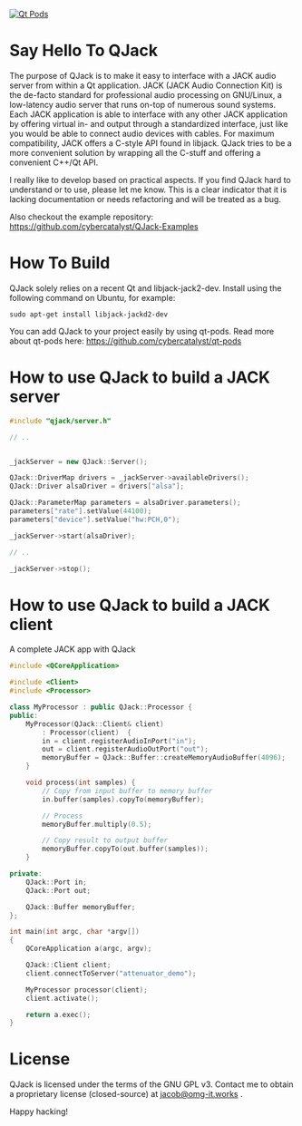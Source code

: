 [![Qt Pods](http://qt-pods.org/assets/logo.png "Qt Pods")](http://qt-pods.org)

Say Hello To QJack
=======================

The purpose of QJack is to make it easy to interface with a JACK audio server from within a Qt application. JACK (JACK Audio Connection Kit) is the de-facto standard for professional audio processing on GNU/Linux, a low-latency audio server that runs on-top of numerous sound systems. Each JACK application is able to interface with any other JACK application by offering virtual in- and output through a standardized interface, just like you would be able to connect audio devices with cables. For maximum compatibility, JACK offers a C-style API found in libjack. QJack tries to be a more convenient solution by wrapping all the C-stuff and offering a convenient C++/Qt API.

I really like to develop based on practical aspects. If you find QJack hard to understand or to use, please let me know. This is a clear indicator that it is lacking documentation or needs refactoring and will be treated as a bug.

Also checkout the example repository:
https://github.com/cybercatalyst/QJack-Examples

How To Build
============

QJack solely relies on a recent Qt and libjack-jack2-dev. Install using the following command on Ubuntu, for example:

`sudo apt-get install libjack-jackd2-dev`

You can add QJack to your project easily by using qt-pods. Read more about qt-pods here:
https://github.com/cybercatalyst/qt-pods

How to use QJack to build a JACK server
==========

```cpp
#include "qjack/server.h"

// ..


_jackServer = new QJack::Server();

QJack::DriverMap drivers = _jackServer->availableDrivers();
QJack::Driver alsaDriver = drivers["alsa"];

QJack::ParameterMap parameters = alsaDriver.parameters();
parameters["rate"].setValue(44100);
parameters["device"].setValue("hw:PCH,0");

_jackServer->start(alsaDriver);

// ..

_jackServer->stop();

```

How to use QJack to build a JACK client
==========

A complete JACK app with QJack
```cpp
#include <QCoreApplication>

#include <Client>
#include <Processor>

class MyProcessor : public QJack::Processor {
public:
    MyProcessor(QJack::Client& client)
        : Processor(client)  {
        in = client.registerAudioInPort("in");
        out = client.registerAudioOutPort("out");
        memoryBuffer = QJack::Buffer::createMemoryAudioBuffer(4096);
    }

    void process(int samples) {
        // Copy from input buffer to memory buffer
        in.buffer(samples).copyTo(memoryBuffer);

        // Process
        memoryBuffer.multiply(0.5);

        // Copy result to output buffer
        memoryBuffer.copyTo(out.buffer(samples));
    }

private:
    QJack::Port in;
    QJack::Port out;

    QJack::Buffer memoryBuffer;
};

int main(int argc, char *argv[])
{
    QCoreApplication a(argc, argv);

    QJack::Client client;
    client.connectToServer("attenuator_demo");

    MyProcessor processor(client);
    client.activate();

    return a.exec();
}

```

License
========
QJack is licensed under the terms of the GNU GPL v3. Contact me to obtain a proprietary license (closed-source) at jacob@omg-it.works .

Happy hacking!




